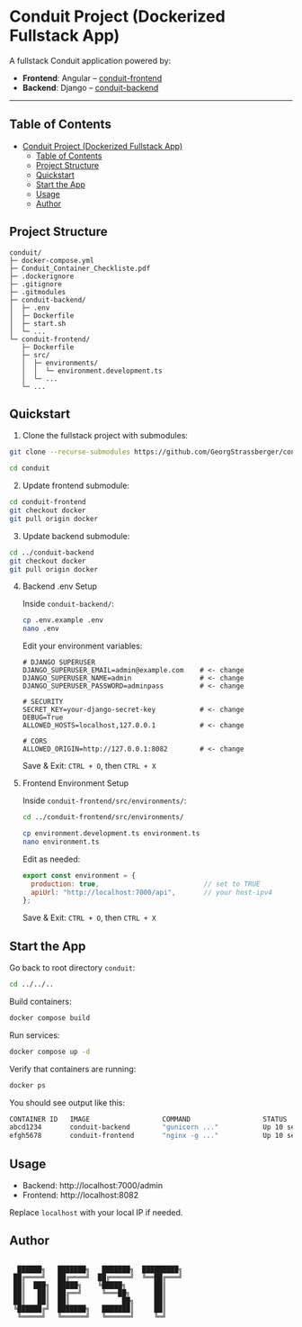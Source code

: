 # Conduit Project (Dockerized Fullstack App)

A fullstack Conduit application powered by:
- **Frontend**: Angular – [conduit-frontend](https://github.com/Developer-Akademie-GmbH/conduit-frontend.git)
- **Backend**: Django – [conduit-backend](https://github.com/Developer-Akademie-GmbH/conduit-backend.git)

---

## Table of Contents

- [Conduit Project (Dockerized Fullstack App)](#conduit-project-dockerized-fullstack-app)
  - [Table of Contents](#table-of-contents)
  - [Project Structure](#project-structure)
  - [Quickstart](#quickstart)
  - [Start the App](#start-the-app)
  - [Usage](#usage)
  - [Author](#author)


## Project Structure

```text
conduit/						
├─ docker-compose.yml     
├─ Conduit_Container_Checkliste.pdf  
├─ .dockerignore 
├─ .gitignore 
├─ .gitmodules
├─ conduit-backend/       	
│  ├─ .env           	     
│  ├─ Dockerfile			
│  ├─ start.sh				
│  └─ ...					
└─ conduit-frontend/      	
   ├─ Dockerfile		
   ├─ src/   
   │  ├─ environments/   
   │  │  └─ environment.development.ts
   │  └─ ...
   └─ ...					

```

## Quickstart

1. Clone the fullstack project with submodules:

```bash
git clone --recurse-submodules https://github.com/GeorgStrassberger/conduit.git
```
```bash
cd conduit
```

2. Update frontend submodule:
```bash
cd conduit-frontend
git checkout docker
git pull origin docker
```

3. Update backend submodule:
```bash
cd ../conduit-backend
git checkout docker
git pull origin docker
```

4. Backend .env Setup

    Inside `conduit-backend/`:

    ```bash
    cp .env.example .env
    nano .env
    ```

    Edit your environment variables:

    ```text
    # DJANGO SUPERUSER
    DJANGO_SUPERUSER_EMAIL=admin@example.com    # <- change
    DJANGO_SUPERUSER_NAME=admin                 # <- change
    DJANGO_SUPERUSER_PASSWORD=adminpass         # <- change

    # SECURITY
    SECRET_KEY=your-django-secret-key           # <- change
    DEBUG=True
    ALLOWED_HOSTS=localhost,127.0.0.1           # <- change

    # CORS
    ALLOWED_ORIGIN=http://127.0.0.1:8082        # <- change
    ```
    Save & Exit: `CTRL + O`, then `CTRL + X`

5. Frontend Environment Setup

    Inside `conduit-frontend/src/environments/`:
    
    ```bash
    cd ../conduit-frontend/src/environments/
    ```

    ```bash
    cp environment.development.ts environment.ts
    nano environment.ts
    ```

    Edit as needed:

    ```javascript
    export const environment = {
      production: true,                          // set to TRUE
      apiUrl: "http://localhost:7000/api",       // your host-ipv4
    };
    ```
    Save & Exit: `CTRL + O`, then `CTRL + X`

## Start the App

Go back to root directory `conduit`:
```bash
cd ../../..
```

Build containers:
```bash
docker compose build
```

Run services:
```bash
docker compose up -d
```

Verify that containers are running:
```bash
docker ps
```

You should see output like this:
```bash
CONTAINER ID   IMAGE                  COMMAND                  STATUS         PORTS
abcd1234       conduit-backend        "gunicorn ..."           Up 10 seconds  0.0.0.0:7000->7000/tcp
efgh5678       conduit-frontend       "nginx -g ..."           Up 10 seconds  0.0.0.0:8082->80/tcp
```

## Usage
- Backend: http://localhost:7000/admin
- Frontend: http://localhost:8082

Replace `localhost` with your local IP if needed.


## Author

```text

  ██████╗   ███████╗   ███████╗  █████████╗
 ██╔════╝   ██╔════╝  ██╔═════╝  ╚══██╔═══╝
 ██║  ███╗  █████╗    ╚█████╗       ██║
 ██║   ██║  ██╔══╝     ╚═══██╗      ██║
 ██║   ██║  ██║             ██╗     ██║
 ╚██████╔╝  ███████╗   ███████║     ██║
  ╚═════╝   ╚══════╝   ╚══════╝     ╚═╝

```
